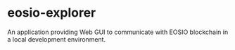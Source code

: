 # eosio-explorer
An application providing Web GUI to communicate with EOSIO blockchain in a local development environment.
